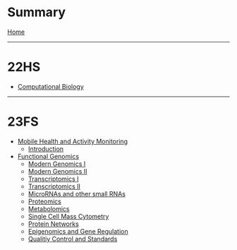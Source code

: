 # Summary

[Home](./README.md)

---

# 22HS

- [Computational Biology]()

---

# 23FS

- [Mobile Health and Activity Monitoring](./23fs/mham/mobile_health_and_activity_monitoring.md)
  - [Introduction]()
- [Functional Genomics](./23fs/fg/functional_genomics.md)
  - [Modern Genomics I]()
  - [Modern Genomics II]()
  - [Transcriptomics I](./23fs/fg/03_transcriptomics_i.md)
  - [Transcriptomics II]()
  - [MicroRNAs and other small RNAs]()
  - [Proteomics]()
  - [Metabolomics]()
  - [Single Cell Mass Cytometry]()
  - [Protein Networks]()
  - [Epigenomics and Gene Regulation]()
  - [Qualitiy Control and Standards]()
